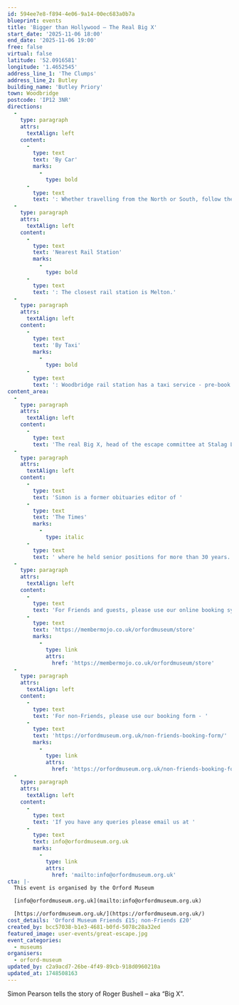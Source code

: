 ```yaml
---
id: 594ee7e8-f894-4e06-9a14-00ec683a0b7a
blueprint: events
title: 'Bigger than Hollywood – The Real Big X'
start_date: '2025-11-06 18:00'
end_date: '2025-11-06 19:00'
free: false
virtual: false
latitude: '52.0916581'
longitude: '1.4652545'
address_line_1: 'The Clumps'
address_line_2: Butley
building_name: 'Butley Priory'
town: Woodbridge
postcode: 'IP12 3NR'
directions:
  -
    type: paragraph
    attrs:
      textAlign: left
    content:
      -
        type: text
        text: 'By Car'
        marks:
          -
            type: bold
      -
        type: text
        text: ': Whether travelling from the North or South, follow the A12 in the direction of Woodbridge. Take the A1152 towards Melton. Stay on the A1152 and turn right at the first sign for Butley Priory. Continue until you reach our private drive and follow signs for parking.'
  -
    type: paragraph
    attrs:
      textAlign: left
    content:
      -
        type: text
        text: 'Nearest Rail Station'
        marks:
          -
            type: bold
      -
        type: text
        text: ': The closest rail station is Melton.'
  -
    type: paragraph
    attrs:
      textAlign: left
    content:
      -
        type: text
        text: 'By Taxi'
        marks:
          -
            type: bold
      -
        type: text
        text: ': Woodbridge rail station has a taxi service - pre-book with M&R Cars on 01394 380034'
content_area:
  -
    type: paragraph
    attrs:
      textAlign: left
    content:
      -
        type: text
        text: 'The real Big X, head of the escape committee at Stalag Luft III, however, was a far more compelling character than the man portrayed by Hollywood and renamed Roger Bartlett. Bushell was a Cambridge-educated criminal barrister and the fastest skier in Europe before he was shot down in his Spitfire over Dunkirk in 1940. A talented linguist who spoke fluent French and German, he turned Stalag Luft III into an unlikely outpost of British Intelligence and organised the digging of the famed tunnels Tom, Dick and Harry.'
  -
    type: paragraph
    attrs:
      textAlign: left
    content:
      -
        type: text
        text: 'Simon is a former obituaries editor of '
      -
        type: text
        text: 'The Times'
        marks:
          -
            type: italic
      -
        type: text
        text: ' where he held senior positions for more than 30 years. He has also worked for the Daily Telegraph, the Sunday Times and the South China Morning Post. His latest book, written with his wife, Fiona Gorman, in 2023 is a biography of the pioneering heart surgeon Professor Sir Magdi Yacoub.'
  -
    type: paragraph
    attrs:
      textAlign: left
    content:
      -
        type: text
        text: 'For Friends and guests, please use our online booking system - '
      -
        type: text
        text: 'https://membermojo.co.uk/orfordmuseum/store'
        marks:
          -
            type: link
            attrs:
              href: 'https://membermojo.co.uk/orfordmuseum/store'
  -
    type: paragraph
    attrs:
      textAlign: left
    content:
      -
        type: text
        text: 'For non-Friends, please use our booking form - '
      -
        type: text
        text: 'https://orfordmuseum.org.uk/non-friends-booking-form/'
        marks:
          -
            type: link
            attrs:
              href: 'https://orfordmuseum.org.uk/non-friends-booking-form/'
  -
    type: paragraph
    attrs:
      textAlign: left
    content:
      -
        type: text
        text: 'If you have any queries please email us at '
      -
        type: text
        text: info@orfordmuseum.org.uk
        marks:
          -
            type: link
            attrs:
              href: 'mailto:info@orfordmuseum.org.uk'
cta: |-
  This event is organised by the Orford Museum

  [info@orfordmuseum.org.uk](mailto:info@orfordmuseum.org.uk)

  [https://orfordmuseum.org.uk/](https://orfordmuseum.org.uk/)
cost_details: 'Orford Museum Friends £15; non-Friends £20'
created_by: bcc57038-b1e3-4681-b0fd-5078c28a32ed
featured_image: user-events/great-escape.jpg
event_categories:
  - museums
organisers:
  - orford-museum
updated_by: c2a9acd7-26be-4f49-89cb-918d0960210a
updated_at: 1748508163
---
```

Simon Pearson tells the story of Roger Bushell – aka “Big X”.